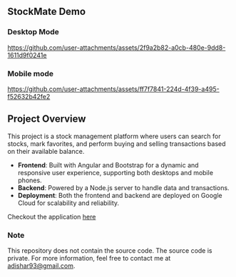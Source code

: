 ## StockMate Demo
### Desktop Mode


https://github.com/user-attachments/assets/2f9a2b82-a0cb-480e-9dd8-1611d9f0241e


### Mobile mode



https://github.com/user-attachments/assets/ff7f7841-224d-4f39-a495-f52632b42fe2




## Project Overview
This project is a stock management platform where users can search for stocks, mark favorites, and perform buying and selling transactions based on their available balance.

- **Frontend**: Built with Angular and Bootstrap for a dynamic and responsive user experience, supporting both desktops and mobile phones.
- **Backend**: Powered by a Node.js server to handle data and transactions.
- **Deployment**: Both the frontend and backend are deployed on Google Cloud for scalability and reliability.

Checkout the application [here](https://stock-nodejs-service-dot-helpful-helper-404206.wl.r.appspot.com/search/home)
### Note
This repository does not contain the source code. The source code is private. For more information, feel free to contact me at adishar93@gmail.com.
